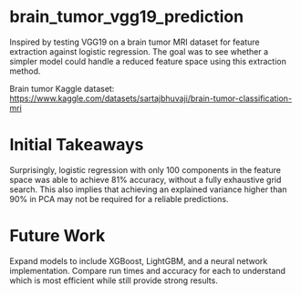 # brain_tumor_vgg19_prediction
Inspired by testing VGG19 on a brain tumor MRI dataset for feature extraction against logistic regression. The goal was to see whether a simpler model could handle a reduced feature space using this extraction method.

Brain tumor Kaggle dataset: https://www.kaggle.com/datasets/sartajbhuvaji/brain-tumor-classification-mri

# Initial Takeaways

Surprisingly, logistic regression with only 100 components in the feature space was able to achieve 81% accuracy, without a fully exhaustive grid search. This also implies that achieving an explained variance higher than 90% in PCA may not be required for a reliable predictions.

# Future Work

Expand models to include XGBoost, LightGBM, and a neural network implementation. Compare run times and accuracy for each to understand which is most efficient while still provide strong results.